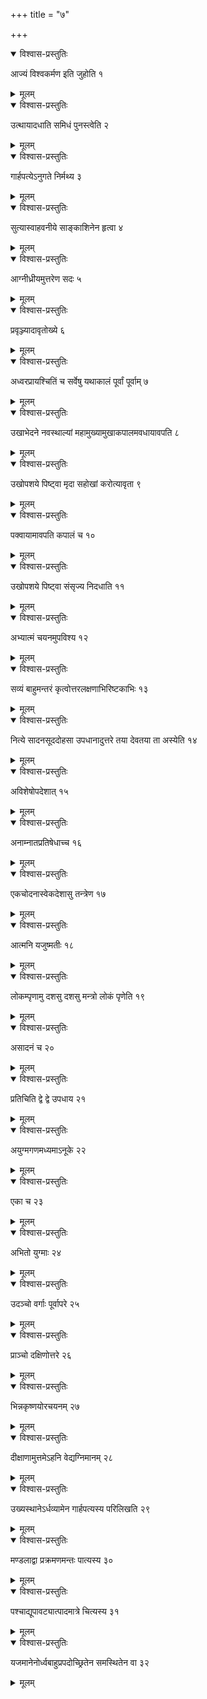 +++
title = "७"

+++


<details open><summary>विश्वास-प्रस्तुतिः</summary>

आज्यं विश्वकर्मण इति जुहोति १
</details>

<details><summary>मूलम्</summary>

आज्यं विश्वकर्मण इति जुहोति १
</details>


<details open><summary>विश्वास-प्रस्तुतिः</summary>

उत्थायादधाति समिधं पुनस्त्वेति २
</details>

<details><summary>मूलम्</summary>

उत्थायादधाति समिधं पुनस्त्वेति २
</details>


<details open><summary>विश्वास-प्रस्तुतिः</summary>

गार्हपत्येऽनुगते निर्मथ्य ३
</details>

<details><summary>मूलम्</summary>

गार्हपत्येऽनुगते निर्मथ्य ३
</details>


<details open><summary>विश्वास-प्रस्तुतिः</summary>

सुत्यास्वाहवनीये साङ्काशिनेन हृत्वा ४
</details>

<details><summary>मूलम्</summary>

सुत्यास्वाहवनीये साङ्काशिनेन हृत्वा ४
</details>


<details open><summary>विश्वास-प्रस्तुतिः</summary>

आग्नीध्रीयमुत्तरेण सदः ५
</details>

<details><summary>मूलम्</summary>

आग्नीध्रीयमुत्तरेण सदः ५
</details>


<details open><summary>विश्वास-प्रस्तुतिः</summary>

प्रवृञ्ज्यादावृतोख्ये ६
</details>

<details><summary>मूलम्</summary>

प्रवृञ्ज्यादावृतोख्ये ६
</details>


<details open><summary>विश्वास-प्रस्तुतिः</summary>

अध्वरप्रायश्चितिं च सर्वेषु यथाकालं पूर्वां पूर्वाम् ७
</details>

<details><summary>मूलम्</summary>

अध्वरप्रायश्चितिं च सर्वेषु यथाकालं पूर्वां पूर्वाम् ७
</details>


<details open><summary>विश्वास-प्रस्तुतिः</summary>

उखाभेदने नवस्थाल्यां महामुख्यामुखाकपालमवधायावपति ८
</details>

<details><summary>मूलम्</summary>

उखाभेदने नवस्थाल्यां महामुख्यामुखाकपालमवधायावपति ८
</details>


<details open><summary>विश्वास-प्रस्तुतिः</summary>

उखोपशये पिष्ट्वा मृदा सहोखां करोत्यावृता ९
</details>

<details><summary>मूलम्</summary>

उखोपशये पिष्ट्वा मृदा सहोखां करोत्यावृता ९
</details>


<details open><summary>विश्वास-प्रस्तुतिः</summary>

पक्वायामावपति कपालं च १०
</details>

<details><summary>मूलम्</summary>

पक्वायामावपति कपालं च १०
</details>


<details open><summary>विश्वास-प्रस्तुतिः</summary>

उखोपशये पिष्ट्वा संसृज्य निदधाति ११
</details>

<details><summary>मूलम्</summary>

उखोपशये पिष्ट्वा संसृज्य निदधाति ११
</details>


<details open><summary>विश्वास-प्रस्तुतिः</summary>

अभ्यात्मं चयनमुपविश्य १२
</details>

<details><summary>मूलम्</summary>

अभ्यात्मं चयनमुपविश्य १२
</details>


<details open><summary>विश्वास-प्रस्तुतिः</summary>

सव्यं बाहुमन्तरं कृत्वोत्तरलक्षणाभिरिष्टकाभिः १३
</details>

<details><summary>मूलम्</summary>

सव्यं बाहुमन्तरं कृत्वोत्तरलक्षणाभिरिष्टकाभिः १३
</details>


<details open><summary>विश्वास-प्रस्तुतिः</summary>

नित्ये सादनसूददोहसा उपधानादुत्तरे तया देवतया ता अस्येति १४
</details>

<details><summary>मूलम्</summary>

नित्ये सादनसूददोहसा उपधानादुत्तरे तया देवतया ता अस्येति १४
</details>


<details open><summary>विश्वास-प्रस्तुतिः</summary>

अविशेषोपदेशात् १५
</details>

<details><summary>मूलम्</summary>

अविशेषोपदेशात् १५
</details>


<details open><summary>विश्वास-प्रस्तुतिः</summary>

अनाम्नातप्रतिषेधाच्च १६
</details>

<details><summary>मूलम्</summary>

अनाम्नातप्रतिषेधाच्च १६
</details>


<details open><summary>विश्वास-प्रस्तुतिः</summary>

एकचोदनास्वेकदेशासु तन्त्रेण १७
</details>

<details><summary>मूलम्</summary>

एकचोदनास्वेकदेशासु तन्त्रेण १७
</details>


<details open><summary>विश्वास-प्रस्तुतिः</summary>

आत्मनि यजुष्मतीः १८
</details>

<details><summary>मूलम्</summary>

आत्मनि यजुष्मतीः १८
</details>


<details open><summary>विश्वास-प्रस्तुतिः</summary>

लोकम्पृणामु दशसु दशसु मन्त्रो लोकं पृणेति १९
</details>

<details><summary>मूलम्</summary>

लोकम्पृणामु दशसु दशसु मन्त्रो लोकं पृणेति १९
</details>


<details open><summary>विश्वास-प्रस्तुतिः</summary>

असादनं च २०
</details>

<details><summary>मूलम्</summary>

असादनं च २०
</details>


<details open><summary>विश्वास-प्रस्तुतिः</summary>

प्रतिचिति द्वे द्वे उपधाय २१
</details>

<details><summary>मूलम्</summary>

प्रतिचिति द्वे द्वे उपधाय २१
</details>


<details open><summary>विश्वास-प्रस्तुतिः</summary>

अयुग्मगणमध्यमाऽनूके २२
</details>

<details><summary>मूलम्</summary>

अयुग्मगणमध्यमाऽनूके २२
</details>


<details open><summary>विश्वास-प्रस्तुतिः</summary>

एका च २३
</details>

<details><summary>मूलम्</summary>

एका च २३
</details>


<details open><summary>विश्वास-प्रस्तुतिः</summary>

अभितो युग्माः २४
</details>

<details><summary>मूलम्</summary>

अभितो युग्माः २४
</details>


<details open><summary>विश्वास-प्रस्तुतिः</summary>

उदञ्चो वर्गाः पूर्वापरे २५
</details>

<details><summary>मूलम्</summary>

उदञ्चो वर्गाः पूर्वापरे २५
</details>


<details open><summary>विश्वास-प्रस्तुतिः</summary>

प्राञ्चो दक्षिणोत्तरे २६
</details>

<details><summary>मूलम्</summary>

प्राञ्चो दक्षिणोत्तरे २६
</details>


<details open><summary>विश्वास-प्रस्तुतिः</summary>

भिन्नकृष्णयोरचयनम् २७
</details>

<details><summary>मूलम्</summary>

भिन्नकृष्णयोरचयनम् २७
</details>


<details open><summary>विश्वास-प्रस्तुतिः</summary>

दीक्षाणामुत्तमेऽहनि वेद्यग्निमानम् २८
</details>

<details><summary>मूलम्</summary>

दीक्षाणामुत्तमेऽहनि वेद्यग्निमानम् २८
</details>


<details open><summary>विश्वास-प्रस्तुतिः</summary>

उख्यस्थानेऽर्धव्यामेन गार्हपत्यस्य परिलिखति २९
</details>

<details><summary>मूलम्</summary>

उख्यस्थानेऽर्धव्यामेन गार्हपत्यस्य परिलिखति २९
</details>


<details open><summary>विश्वास-प्रस्तुतिः</summary>

मण्डलाद्वा प्रक्रमणमन्तः पात्यस्य ३०
</details>

<details><summary>मूलम्</summary>

मण्डलाद्वा प्रक्रमणमन्तः पात्यस्य ३०
</details>


<details open><summary>विश्वास-प्रस्तुतिः</summary>

पश्चाद्यूपावट्यात्पादमात्रे चित्यस्य ३१
</details>

<details><summary>मूलम्</summary>

पश्चाद्यूपावट्यात्पादमात्रे चित्यस्य ३१
</details>


<details open><summary>विश्वास-प्रस्तुतिः</summary>

यजमानेनोर्ध्वबाहुप्रपदोच्छ्रितेन समस्थितेन वा ३२
</details>

<details><summary>मूलम्</summary>

यजमानेनोर्ध्वबाहुप्रपदोच्छ्रितेन समस्थितेन वा ३२
</details>
